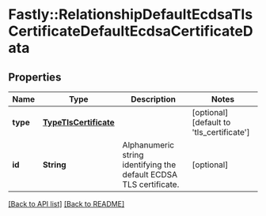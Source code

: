 # Fastly::RelationshipDefaultEcdsaTlsCertificateDefaultEcdsaCertificateData

## Properties

| Name | Type | Description | Notes |
| ---- | ---- | ----------- | ----- |
| **type** | [**TypeTlsCertificate**](TypeTlsCertificate.md) |  | [optional][default to &#39;tls_certificate&#39;] |
| **id** | **String** | Alphanumeric string identifying the default ECDSA TLS certificate. | [optional] |

[[Back to API list]](../../README.md#endpoints) [[Back to README]](../../README.md)

